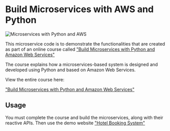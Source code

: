 # Build Microservices with AWS and Python 

![Microservices with Python and AWS ](https://img-c.udemycdn.com/course/750x422/5295272_c99f_5.jpg)



This microservice code is to demonstrate the functionalities that are created as part of an online course called ["Build Microservices with Python and Amazon Web Services"](https://www.udemy.com/course/draft/5295272/?referralCode=4727A2957A33ED2E4226)


The course explains how a microservices-based system is designed and developed using Python and based on Amazon Web Services.

View the entire course here:

["Build Microservices with Python and Amazon Web Services"](https://www.udemy.com/course/draft/5295272/?referralCode=4727A2957A33ED2E4226)

## Usage

You must complete the course and build the microservices, along with their reactive APIs. Then use the demo website ["Hotel Booking System"](https://github.com/aussiearef/HotelBooking)


